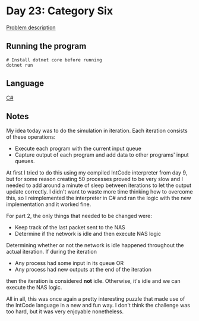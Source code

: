 # Day 23: Category Six

[Problem description](https://adventofcode.com/2019/day/23)

## Running the program
```
# Install dotnet core before running
dotnet run
```

## Language
[C#](https://en.wikipedia.org/wiki/C_Sharp_(programming_language))

## Notes
My idea today was to do the simulation in iteration. Each iteration consists
of these operations:
* Execute each program with the current input queue
* Capture output of each program and add data to other programs' input queues.

At first I tried to do this using my compiled IntCode interpreter from day 9,
but for some reason creating 50 processes proved to be very slow and I needed
to add around a minute of sleep between iterations to let the output update
correctly. I didn't want to waste more time thinking how to overcome this,
so I reimplemented the interpreter in C# and ran the logic with the new
implementation and it worked fine.

For part 2, the only things that needed to be changed were:
* Keep track of the last packet sent to the NAS
* Determine if the network is idle and then execute NAS logic

Determining whether or not the network is idle happened throughout the actual
iteration. If during the iteration
* Any process had some input in its queue OR
* Any process had new outputs at the end of the iteration

then the iteration is considered **not** idle. Otherwise, it's idle and we can
execute the NAS logic.

All in all, this was once again a pretty interesting puzzle that made use of
the IntCode language in a new and fun way. I don't think the challenge was too
hard, but it was very enjoyable nonetheless.